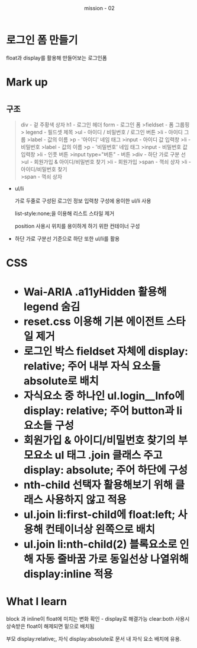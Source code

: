 <header>mission - 02</header>

<h1>로그인 폼 만들기</h1>

float과 display를 활용해 만들어보는 로그인폼

<h1>Mark up<h1>

<h2>구조</h2>

 >div - 겉 주황색 상자 
  > h1 - 로그인 헤더
  > form - 로그인 폼 
    >fieldset -  폼 그룹핑
      > legend - 필드셋 제목
      >ul - 아이디 / 비밀번호 / 로그인 버튼
        >li - 아이디 그룹
          >label - 값의 이름
          >p - '아이디' 네임 태그
          >input - 아이디 값 입력창
        >li - 비밀번호
         >label - 값의 이름
         >p - '비밀번호' 네임 태그
         >input - 비밀번호 값 입력창
        >li - 인풋 버튼
          >input type="버튼" - 버튼
    >div - 하단 가로 구분 선   
    >ul - 회원가입 & 아이디/비밀번호 찾기
     >li - 회원가입
      >span - 꺽쇠 상자
     >li - 아이디/비밀번호 찾기   
      >span - 꺽쇠 상자
           
- ul/li

  가로 두줄로 구성된 로그인 정보 입력창 구성에 용이한 ul/li 사용

  list-style:none;을 이용해 리스트 스타일 제거 
  
  position 사용시 위치를 용이하게 하기 위한 컨테이너 구성

- 하단 가로 구분선 기준으로 하단 또한 ul/li를 활용

<h1>CSS<h1>


- Wai-ARIA .a11yHidden 활용해 legend 숨김
- reset.css 이용해 기본 에이전트 스타일 제거
- 로그인 박스 fieldset 자체에 display: relative; 주어 내부 자식 요소들 absolute로 배치
- 자식요소 중 하나인 ul.login__Info에 display: relative; 주어 button과 li 요소들 구성
- 회원가입 & 아이디/비밀번호 찾기의 부모요소 ul 태그 .join 클래스 주고 display: absolute; 주어
  하단에 구성
- nth-child 선택자 활용해보기 위해 클래스 사용하지 않고 적용
- ul.join li:first-child에 float:left; 사용해 컨테이너상 왼쪽으로 배치
- ul.join li:nth-child(2) 블록요소로 인해 자동 줄바꿈 가로 동일선상 나열위해
  display:inline 적용

<h1> What I learn </h1>

block 과 inline이 float에 미치는 변화 확인 - display로 해결가능
clear:both 사용시 상속받은 float이 해제되면 밑으로 배치됨

부모 display:relative;, 자식 display:absolute로 
문서 내 자식 요소 배치에 유용.











